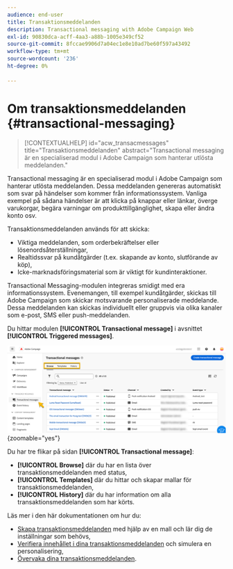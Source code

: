 ```yaml
---
audience: end-user
title: Transaktionsmeddelanden
description: Transactional messaging with Adobe Campaign Web
exl-id: 90830dca-acff-4aa3-a88b-1005e349cf52
source-git-commit: 8fccae9906d7a04ec1e8e10ad7be60f597a43492
workflow-type: tm+mt
source-wordcount: '236'
ht-degree: 0%

---
```


# Om transaktionsmeddelanden {#transactional-messaging}

>[!CONTEXTUALHELP]
>id="acw_transacmessages"
>title="Transaktionsmeddelanden"
>abstract="Transactional messaging är en specialiserad modul i Adobe Campaign som hanterar utlösta meddelanden."

<!-- >>[!CONTEXTUALHELP]
>id="acw_transacmessages_exclusionlogs"
>title="Transactional messaging exclusion logs"
>abstract="Transactional messaging exclusion logs" -->

Transactional messaging är en specialiserad modul i Adobe Campaign som hanterar utlösta meddelanden. Dessa meddelanden genereras automatiskt som svar på händelser som kommer från informationssystem. Vanliga exempel på sådana händelser är att klicka på knappar eller länkar, överge varukorgar, begära varningar om produkttillgänglighet, skapa eller ändra konto osv.

Transaktionsmeddelanden används för att skicka:

* Viktiga meddelanden, som orderbekräftelser eller lösenordsåterställningar,
* Realtidssvar på kundåtgärder (t.ex. skapande av konto, slutförande av köp),
* Icke-marknadsföringsmaterial som är viktigt för kundinteraktioner.

Transactional Messaging-modulen integreras smidigt med era informationssystem. Evenemangen, till exempel kundåtgärder, skickas till Adobe Campaign som skickar motsvarande personaliserade meddelande. Dessa meddelanden kan skickas individuellt eller gruppvis via olika kanaler som e-post, SMS eller push-meddelanden.

Du hittar modulen **[!UICONTROL Transactional message]** i avsnittet **[!UICONTROL Triggered messages]**.

![](assets/transactional.png){zoomable="yes"}

Du har tre flikar på sidan **[!UICONTROL Transactional message]**:

* **[!UICONTROL Browse]** där du har en lista över transaktionsmeddelanden med status,
* **[!UICONTROL Templates]** där du hittar och skapar mallar för transaktionsmeddelanden,
* **[!UICONTROL History]** där du har information om alla transaktionsmeddelanden som har körts.

Läs mer i den här dokumentationen om hur du:

* [Skapa transaktionsmeddelanden](create-transactional.md) med hjälp av en mall och lär dig de inställningar som behövs,
* [Verifiera innehållet i dina transaktionsmeddelanden](validate-transactional.md) och simulera en personalisering,
* [Övervaka dina transaktionsmeddelanden](monitor-transactional.md).
